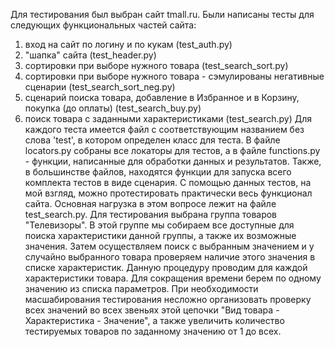 Для тестирования был выбран сайт tmall.ru. 
Были написаны тесты для следующих функциональных частей сайта: 
  1. вход на сайт по логину и по кукам (test_auth.py)
  2. "шапка" сайта (test_header.py)
  3. сортировки при выборе нужного товара (test_search_sort.py)
  4. сортировки при выборе нужного товара - сэмулированы негативные сценарии (test_search_sort_neg.py)
  5. сценарий поиска товара, добавление в Избранное и в Корзину, покупка (до оплаты) (test_search_buy.py)
  6. поиск товара с заданными характеристиками (test_search.py)
Для каждого теста имеется файл с соответствующим названием без слова 'test', в котором определен класс для теста.
В файле locators.py собраны все локаторы для тестов, а в файле functions.py - функции, написанные для обработки данных и результатов.
Также, в большинстве файлов, находятся функции для запуска всего комплекта тестов в виде сценария.
С помощью данных тестов, на мой взгляд, можно протестировать практически весь функционал сайта. 
Основная нагрузка в этом вопросе лежит на файле test_search.py. 
Для тестирования выбрана группа товаров "Телевизоры". В этой группе мы собираем все доступные для поиска характеристики данной группы, а также их возможные значения.
Затем осуществляем поиск с выбранным значением и у случайно выбранного товара проверяем наличие этого значения в списке характеристик. Данную процедуру проводим для каждой характеристики товара. Для сокращения времени берем по одному значению из списка параметров. При необходимости масшабирования тестирования несложно организовать проверку всех значений во всех звеньях этой цепочки "Вид товара - Характеристика - Значение", а также увеличить количество тестируемых товаров по заданному значению от 1 до всех.

